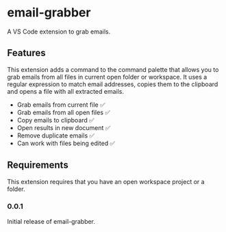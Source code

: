 # email-grabber

A VS Code extension to grab emails.

## Features

This extension adds a command to the command palette that allows you to grab emails from all files in current open folder or workspace. It uses a regular expression to match email addresses, copies them to the clipboard and opens a file with all extracted emails.

- Grab emails from current file ✅
- Grab emails from all open files ✅
- Copy emails to clipboard ✅
- Open results in new document ✅
- Remove duplicate emails ✅
- Can work with files being edited ✅

## Requirements

This extension requires that you have an open workspace project or a folder.

### 0.0.1

Initial release of email-grabber.
